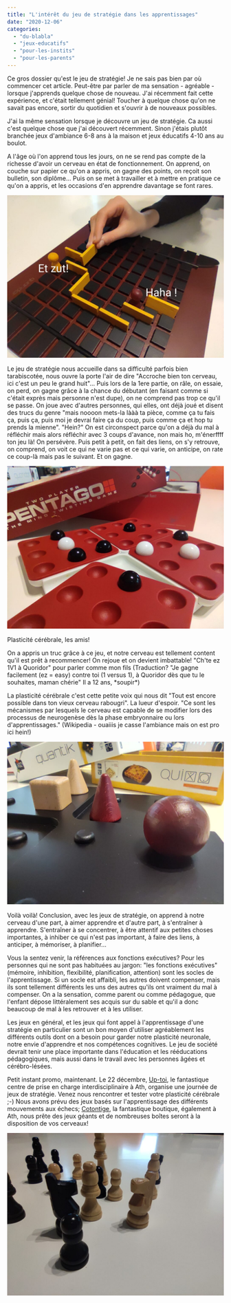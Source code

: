 ```yaml
---
title: "L'intérêt du jeu de stratégie dans les apprentissages"
date: "2020-12-06"
categories: 
  - "du-blabla"
  - "jeux-educatifs"
  - "pour-les-instits"
  - "pour-les-parents"
---
```


Ce gros dossier qu'est le jeu de stratégie! Je ne sais pas bien par où commencer cet article. Peut-être par parler de ma sensation - agréable - lorsque j'apprends quelque chose de nouveau. J'ai récemment fait cette expérience, et c'était tellement génial! Toucher à quelque chose qu'on ne savait pas encore, sortir du quotidien et s'ouvrir à de nouveaux possibles.

J'ai la même sensation lorsque je découvre un jeu de stratégie. Ca aussi c'est quelque chose que j'ai découvert récemment. Sinon j'étais plutôt branchée jeux d'ambiance 6-8 ans à la maison et jeux éducatifs 4-10 ans au boulot.

A l'âge où l'on apprend tous les jours, on ne se rend pas compte de la richesse d'avoir un cerveau en état de fonctionnement. On apprend, on couche sur papier ce qu'on a appris, on gagne des points, on reçoit son bulletin, son diplôme... Puis on se met à travailler et à mettre en pratique ce qu'on a appris, et les occasions d'en apprendre davantage se font rares.

![](/static/img/IMG_20201206_164217-1024x768.jpg)

Le jeu de stratégie nous accueille dans sa difficulté parfois bien tarabiscotée, nous ouvre la porte l'air de dire "Accroche bien ton cerveau, ici c'est un peu le grand huit"... Puis lors de la 1ere partie, on râle, on essaie, on perd, on gagne grâce à la chance du débutant (en faisant comme si c'était exprès mais personne n'est dupe), on ne comprend pas trop ce qu'il se passe. On joue avec d'autres personnes, qui elles, ont déjà joué et disent des trucs du genre "mais noooon mets-la lààà ta pièce, comme ça tu fais ça, puis ça, puis moi je devrai faire ça du coup, puis comme ça et hop tu prends la mienne". "Hein?" On est circonspect parce qu'on a déjà du mal à réfléchir mais alors réfléchir avec 3 coups d'avance, non mais ho, m'énerffff ton jeu là! On persévère. Puis petit à petit, on fait des liens, on s'y retrouve, on comprend, on voit ce qui ne varie pas et ce qui varie, on anticipe, on rate ce coup-là mais pas le suivant. Et on gagne.

![](/static/img/IMG_20201206_162908-1024x768.jpg)

Plasticité cérébrale, les amis!

On a appris un truc grâce à ce jeu, et notre cerveau est tellement content qu'il est prêt à recommencer! On rejoue et on devient imbattable! "Ch'te ez 1V1 à Quoridor" pour parler comme mon fils (Traduction? "Je gagne facilement (ez = easy) contre toi (1 versus 1), à Quoridor dès que tu le souhaites, maman chérie" Il a 12 ans, \*soupir\*)

La plasticité cérébrale c'est cette petite voix qui nous dit "Tout est encore possible dans ton vieux cerveau rabougri". La lueur d'espoir. "Ce sont les mécanismes par lesquels le cerveau est capable de se modifier lors des processus de neurogenèse dès la phase embryonnaire ou lors d'apprentissages." (Wikipedia - ouaiiis je casse l'ambiance mais on est pro ici hein!)

![](/static/img/IMG_20201206_162622-1024x768.jpg)

Voilà voilà! Conclusion, avec les jeux de stratégie, on apprend à notre cerveau d'une part, à aimer apprendre et d'autre part, à s'entraîner à apprendre. S'entraîner à se concentrer, à être attentif aux petites choses importantes, à inhiber ce qui n'est pas important, à faire des liens, à anticiper, à mémoriser, à planifier...

Vous la sentez venir, la références aux fonctions exécutives? Pour les personnes qui ne sont pas habituées au jargon: "les fonctions exécutives" (mémoire, inhibition, flexibilité, planification, attention) sont les socles de l'apprentissage. Si un socle est affaibli, les autres doivent compenser, mais ils sont tellement différents les uns des autres qu'ils ont vraiment du mal à compenser. On a la sensation, comme parent ou comme pédagogue, que l'enfant dépose littéralement ses acquis sur du sable et qu'il a donc beaucoup de mal à les retrouver et à les utiliser.

Les jeux en général, et les jeux qui font appel à l'apprentissage d'une stratégie en particulier sont un bon moyen d'utiliser agréablement les différents outils dont on a besoin pour garder notre plasticité neuronale, notre envie d'apprendre et nos compétences cognitives. Le jeu de société devrait tenir une place importante dans l'éducation et les rééducations pédagogiques, mais aussi dans le travail avec les personnes âgées et cérébro-lésées.

Petit instant promo, maintenant. Le 22 décembre, [Up-toi](http://uptoi.be/), le fantastique centre de prise en charge interdisciplinaire à Ath, organise une journée de jeux de stratégie. Venez nous rencontrer et tester votre plasticité cérébrale ;-) Nous avons prévu des jeux basés sur l'apprentissage des différents mouvements aux échecs; [Cotontige](https://www.facebook.com/boutique.cotontige), la fantastique boutique, également à Ath, nous prête des jeux géants et de nombreuses boîtes seront à la disposition de vos cerveaux!

![](/static/img/IMG_20201206_163438-1024x768.jpg)
